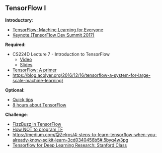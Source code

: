 TensorFlow I
----

__Introductory__:

- [TensorFlow: Machine Learning for Everyone](https://www.youtube.com/watch?v=mWl45NkFBOc&list=PLOU2XLYxmsIKGc_NBoIhTn2Qhraji53cv&index=1)
- [Keynote (TensorFlow Dev Summit 2017)](https://www.youtube.com/watch?v=4n1AHvDvVvw&list=PLOU2XLYxmsIKGc_NBoIhTn2Qhraji53cv&index=2)

__Required__:

- CS224D Lecture 7 - Introduction to TensorFlow 
    + [Video](https://www.youtube.com/watch?v=l6K-MFgIEjc)
    + [Slides](https://cs224d.stanford.edu/lectures/CS224d-Lecture7.pdf)
- [TensorFlow: A primer](https://blog.metaflow.fr/tensorflow-a-primer-4b3fa0978be3#.664ffb577)
- https://blog.acolyer.org/2016/12/16/tensorflow-a-system-for-large-scale-machine-learning/

__Optional__:

- [Quick tips](http://www.deeplearningweekly.com/blog/tensorflow-quick-tips)
- [8 hours about TensorFlow](https://www.youtube.com/watch?v=LqLyrl-agOw)

__Challenge__:

- [FizzBuzz in TensorFlow](http://joelgrus.com/2016/05/23/fizz-buzz-in-tensorflow/)
- [How NOT to program TF](http://planspace.org/20170404-how_not_to_program_the_tensorflow_graph/)
- https://medium.com/@Zelros/4-steps-to-learn-tensorflow-when-you-already-know-scikit-learn-3cd0340456b5#.5byq4w3pg
- [Tensorflow for Deep Learning Research: Stanford Class](http://web.stanford.edu/class/cs20si/syllabus.html)
